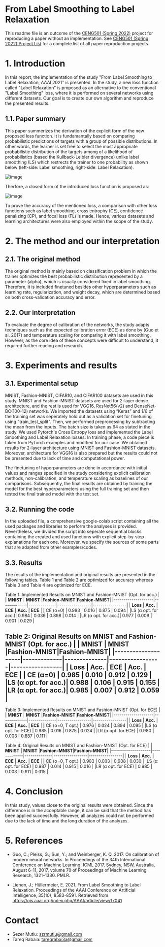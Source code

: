 # From Label Smoothing to Label Relaxation

This readme file is an outcome of the [CENG501 (Spring 2022)](https://ceng.metu.edu.tr/~skalkan/DL/) project for reproducing a paper without an implementation. See [CENG501 (Spring 2022) Project List](https://github.com/CENG501-Projects/CENG501-Spring2022) for a complete list of all paper reproduction projects.

# 1. Introduction

In this report, the implementation of the study "From Label Smoothing to Label Relaxation, AAAI 2021" is presented. In the study, a new loss function called "Label Relaxation" is proposed as an alternative to the conventional "Label Smoothing" loss, where it is performed on several networks using different datasets. Our goal is to create our own algorithm and reproduce the presented results.   

## 1.1. Paper summary

This paper summerizes the derivation of the explicit form of the new proposed loss function. It is fundamantally based on comparing probabilistic predictions of targets with a group of possible distributions. In other words, the learner is set free to select the most appropriate probabilistic distribution of the targets among of a likelihood of probabilistics (based the Kullback-Leibler divergence) unlike label smoothing (LS) which restrects the trainer to one probability as shown below (left-side: Label smoothing, right-side: Label Relaxation).  

![image](https://user-images.githubusercontent.com/108774445/177706624-7dc35b52-3a3b-4495-8121-ec999b5912a6.png)

Therfore, a closed form of the introduced loss function is proposed as:

![image](https://user-images.githubusercontent.com/108774445/177691233-4ebdbea1-a33c-4f26-a68e-3e4dfcc015c3.png)

To prove the accuracy of the mentioned loss, a comparison with other loss functions such as label smoothing, cross entrophy (CE), confidence penalizing (CP), and focal loss (FL) is made. Hence, various datasets and learning architectures were also employed within the scope of the study.


# 2. The method and our interpretation

## 2.1. The original method

The original method is mainly based on classification problem in which the trainer optimizes the best probabilistic distribution represented by a parameter (alpha), which is usually considered fixed in label smoothing. Therefore, it is included finetuned besides other hyperparameters such as learning rate, regularization, and weight decay, which are determined based on both cross-validation accuracy and error.    

## 2.2. Our interpretation 

To evaluate the degree of calibration of the networks, the study adapts techniques such as the expected calibration error (ECE) as done by (Guo et al. 2017) and temperature scaling for comparing it with label smoothing. However, as the core idea of these concepts were difficult to understand, it required further reading and research.   

# 3. Experiments and results

## 3.1. Experimental setup

MNIST, Fashion-MNIST, CIFAR10, and CIFAR100 datasets are used in this study. MNIST and Fashion-MNIST datasets are used for 2-layer dense architecture, and the rest is used for VGG16, ResNet56(v2) and DenseNet-BC(100-12) networks.
We imported the datasets using “Keras” and 1/6 of the training set was seperately hold out as a validation set for finetuning using "train_test_split". Then, we performed preprocessing by subtracting the mean from the inputs. The batch size is taken as 64 as stated in the study. We used Pytorch's Cross Entropy loss and implemented the Label Smoothing and Label Relaxation losses. In training phase, a code piece is taken from PyTorch examples and modified for our case.
We obtained results for 2-layer architecture using MNIST and Fashion-MNIST datasets. Moreover, architecture for VGG16 is also prepared but the results could not be presented due to lack of time and computational power.

The finetuning of hyperparameters are done in accordance with initial values and ranges specified in the study considering explicit calibration methods, non-calibration, and temperature scaling as baselines of our comparisons. Subsequently, the final results are obtained by training the model for the best hyperparameters using the full training set and then tested the final trained model with the test set.   

## 3.2. Running the code

In the uploaded file, a comprehensive google-colab script containing all the used packages and libraries to perform the analyses is provided. Nevertheless, we divided the script into seperate sequential blocks containing the created and used functions with explicit step-by-step explanations for each one. Moreover, we specify the sources of some parts that are adapted from other examples/codes.   

## 3.3. Results

The results of the implementation and original results are presented in the following tables. Table 1 and Table 2 are optimized for accuracy whereas Table 3 and Table 4 are optimized for ECE.


Table 1: Implemented Results on MNIST and Fashion-MNIST (Opt. for acc.)
|                    |  **MNIST**  |  **MNIST**   |**Fashion-MNIST**|**Fashion-MNIST**|
|--------------------|-------------|--------------|-----------------|-----------------|
|     **Loss**       |  **Acc.**   |   **ECE**    |    **Acc.**     |     **ECE**     |
|     CE (α=0)       |   0.983     |    0.016     |      0.875      |      0.094      |
|LS (α opt. for acc.)|   0.984     |    0.036     |      0.898      |      0.014      |
|LR (α opt. for acc.)|   0.977     |    0.009     |      0.901      |      0.029      |


Table 2: Original Results on MNIST and Fashion-MNIST (Opt. for acc.)
|                    |  **MNIST**  |  **MNIST**   |**Fashion-MNIST**|**Fashion-MNIST**|
|--------------------|-------------|--------------|-----------------|-----------------|
|     **Loss**       |  **Acc.**   |   **ECE**    |    **Acc.**     |     **ECE**     |
|     CE (α=0)       |   0.985     |    0.010     |      0.912      |      0.129      |
|LS (α opt. for acc.)|   0.988     |    0.106     |      0.915      |      0.155      |
|LR (α opt. for acc.)|   0.985     |    0.007     |      0.912      |      0.059      |
--------------------------------------------------

Table 3: Implemented Results on MNIST and Fashion-MNIST (Opt. for ECE)
|                    |  **MNIST**  |  **MNIST**   |**Fashion-MNIST**|**Fashion-MNIST**|
|--------------------|-------------|--------------|-----------------|-----------------|
|     **Loss**       |  **Acc.**   |   **ECE**    |    **Acc.**     |     **ECE**     |
|  CE (α=0, T opt.)  |   0.976     |    0.024     |      0.894      |      0.095      |
|LS (α opt. for ECE) |   0.985     |    0.016     |      0.875      |      0.024      |
|LR (α opt. for ECE) |   0.980     |    0.003     |      0.887      |      0.111      |


Table 4: Original Results on MNIST and Fashion-MNIST (Opt. for ECE)
|                    |  **MNIST**  |  **MNIST**   |**Fashion-MNIST**|**Fashion-MNIST**|
|--------------------|-------------|--------------|-----------------|-----------------|
|     **Loss**       |  **Acc.**   |   **ECE**    |    **Acc.**     |     **ECE**     |
|  CE (α=0, T opt.)  |   0.983     |    0.003     |     0.908       |      0.030      |
|LS (α opt. for ECE) |   0.987     |    0.014     |     0.915       |      0.016      |
|LR (α opt. for ECE) |   0.985     |    0.003     |     0.911       |      0.015      |

# 4. Conclusion

In this study, values close to the original results were obtained. Since the difference is in the acceptable range, it can be said that the method has been applied successfully. However, all analyzes could not be performed due to the lack of time and the long duration of the analyzes.

# 5. References

- Guo, C.; Pleiss, G.; Sun, Y.; and Weinberger, K. Q. 2017. On calibration of modern neural networks. In Proceedings of the 34th International Conference on Machine Learning, ICML 2017, Sydney, NSW, Australia, August 6-11, 2017, volume 70 of Proceedings of Machine Learning Research, 1321–1330. PMLR.

- Lienen, J.; Hüllermeier, E. 2021. From Label Smoothing to Label Relaxation. Proceedings of the AAAI Conference on Artificial Intelligence, 35(10), 8583-8591. Retrieved from https://ojs.aaai.org/index.php/AAAI/article/view/17041

# Contact

- Sezer Mutlu: szrmutlu@gmail.com
- Tareq Rabaia: tareqrabai3a@gmail.com
